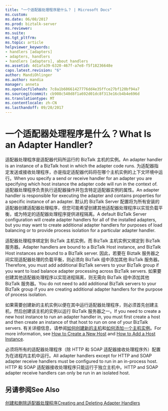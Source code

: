 ```yaml
---
title: "一个适配器处理程序是什么？ | Microsoft Docs"
ms.custom: 
ms.date: 06/08/2017
ms.prod: biztalk-server
ms.reviewer: 
ms.suite: 
ms.tgt_pltfrm: 
ms.topic: article
helpviewer_keywords:
- handlers [adapters]
- adapters, handlers
- handlers [adapters], about handlers
ms.assetid: 4d1afa39-6320-467f-a7e8-f5f18236648e
caps.latest.revision: "6"
author: MandiOhlinger
ms.author: mandia
manager: anneta
ms.openlocfilehash: 7c8a1b60661427776dd4e35ffce27bf120bf94a7
ms.sourcegitcommit: cb908c540d8f1a692d01dc8f313e16cb4b4e696d
ms.translationtype: MT
ms.contentlocale: zh-CN
ms.lasthandoff: 09/20/2017
---
```

# <a name="what-is-an-adapter-handler"></a><span data-ttu-id="2cf38-103">一个适配器处理程序是什么？</span><span class="sxs-lookup"><span data-stu-id="2cf38-103">What Is an Adapter Handler?</span></span>
<span data-ttu-id="2cf38-104">适配器处理程序是适配器代码所运行的 BizTalk 主机的实例。</span><span class="sxs-lookup"><span data-stu-id="2cf38-104">An adapter handler is an instance of a BizTalk host in which the adapter code runs.</span></span> <span data-ttu-id="2cf38-105">为适配器指定发送或接收处理程序，亦是指定适配器代码将在哪个主机实例的上下文环境中运行。</span><span class="sxs-lookup"><span data-stu-id="2cf38-105">When you specify a send or receive handler for an adapter you are specifying which host instance the adapter code will run in the context of.</span></span> <span data-ttu-id="2cf38-106">适配器处理程序负责执行适配器操作并包含特定适配器实例的属性。</span><span class="sxs-lookup"><span data-stu-id="2cf38-106">An adapter handler is responsible for executing the adapter and contains properties for a specific instance of an adapter.</span></span> <span data-ttu-id="2cf38-107">默认的 BizTalk Server 配置将为所有安装的适配器创建适配器处理程序，但您可能希望创建其他适配器处理程序以实现负载平衡，或为特定的适配器处理程序提供进程隔离。</span><span class="sxs-lookup"><span data-stu-id="2cf38-107">A default BizTalk Server configuration will create adapter handlers for all of the installed adapters, but you may want to create additional adapter handlers for purposes of load balancing or to provide process isolation for a particular adapter handler.</span></span>  
  
 <span data-ttu-id="2cf38-108">适配器处理程序绑定到 BizTalk 主机实例，而 BizTalk 主机实例又绑定到 BizTalk 服务器。</span><span class="sxs-lookup"><span data-stu-id="2cf38-108">Adapter handlers are bound to a BizTalk Host instance, and BizTalk Host instances are bound to a BizTalk server.</span></span> <span data-ttu-id="2cf38-109">因此，若要在 Biztalk 服务器之间实现适配器处理的负载平衡，则必须向 BizTalk 组中添加其他 BizTalk 服务器。</span><span class="sxs-lookup"><span data-stu-id="2cf38-109">Therefore, you must add additional BizTalk servers to your BizTalk group if you want to load balance adapter processing across BizTalk servers.</span></span> <span data-ttu-id="2cf38-110">如果要创建其他适配器处理程序以实现进程隔离，则无需向 BizTalk 组中添加其他 BizTalk 服务器。</span><span class="sxs-lookup"><span data-stu-id="2cf38-110">You do not need to add additional BizTalk servers to your BizTalk group if you are creating additional adapter handlers for the purpose of process isolation.</span></span>  
  
 <span data-ttu-id="2cf38-111">如果需要创建新的主机实例以便在其中运行适配器处理程序，则必须首先创建主机，然后创建该主机的实例以运行 BizTalk 服务器之一。</span><span class="sxs-lookup"><span data-stu-id="2cf38-111">If you need to create a new host instance to run an adapter handler in, you must first create a host and then create an instance of that host to run on one of your BizTalk servers.</span></span> <span data-ttu-id="2cf38-112">有关详细信息，请参阅[如何创建新的主机](../core/how-to-create-a-new-host.md)和[如何添加一个主机实例](../core/how-to-add-a-host-instance.md)。</span><span class="sxs-lookup"><span data-stu-id="2cf38-112">For more information, see [How to Create a New Host](../core/how-to-create-a-new-host.md) and [How to Add a Host Instance](../core/how-to-add-a-host-instance.md).</span></span>  
  
 <span data-ttu-id="2cf38-113">必须将所有的适配器处理程序（除 HTTP 和 SOAP 适配器接收处理程序外）配置为在进程内主机中运行。</span><span class="sxs-lookup"><span data-stu-id="2cf38-113">All adapter handlers except for HTTP and SOAP adapter receive handlers must be configured to run in an in-process host.</span></span> <span data-ttu-id="2cf38-114">HTTP 和 SOAP 适配器接收处理程序只能运行于独立主机中。</span><span class="sxs-lookup"><span data-stu-id="2cf38-114">HTTP and SOAP adapter receive handlers can only be run in an isolated host.</span></span>  
  
## <a name="see-also"></a><span data-ttu-id="2cf38-115">另请参阅</span><span class="sxs-lookup"><span data-stu-id="2cf38-115">See Also</span></span>  
 [<span data-ttu-id="2cf38-116">创建和删除适配器处理程序</span><span class="sxs-lookup"><span data-stu-id="2cf38-116">Creating and Deleting Adapter Handlers</span></span>](../core/creating-and-deleting-adapter-handlers.md)